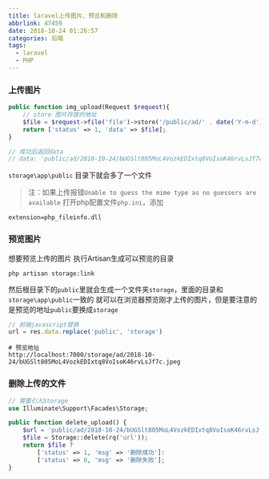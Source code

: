 ```yaml
---
title: laravel上传图片、预览和删除
abbrlink: 47459
date: 2018-10-24 01:26:57
categories: 后端
tags:
  - laravel
  - PHP
---
```


### 上传图片
```php
public function img_upload(Request $request){
    // store 图片存放的地址
    $file = $request->file('file')->store('/public/ad/' . date('Y-m-d'));
    return ['status' => 1, 'data' => $file];
}

// 成功后返回data
// data: 'public/ad/2018-10-24/bUGSlt805MoL4VozkEDIxtq8VoIsoK46rvLsJf7c.jpeg'
```
`storage\app\public` 目录下就会多了一个文件

>注：如果上传报错`Unable to guess the mime type as no guessers are available`
打开php配置文件`php.ini`，添加
```
extension=php_fileinfo.dll
```

### 预览图片
想要预览上传的图片
执行Artisan生成可以预览的目录
```
php artisan storage:link
```
然后根目录下的`public`里就会生成一个文件夹`storage`，里面的目录和 `storage\app\public`一致的
就可以在浏览器预览刚才上传的图片，但是要注意的是预览的地址`public`要换成`storage`
```javascript
// 前端javascript替换
url = res.data.replace('public', 'storage')
```

```
# 预览地址
http://localhost:7000/storage/ad/2018-10-24/bUGSlt805MoL4VozkEDIxtq8VoIsoK46rvLsJf7c.jpeg
```

### 删除上传的文件

```php
// 需要引入Storage
use Illuminate\Support\Facades\Storage;

public function delete_upload() {
    $url = 'public/ad/2018-10-24/bUGSlt805MoL4VozkEDIxtq8VoIsoK46rvLsJf7c.jpeg'
    $file = Storage::delete(rq('url'));
    return $file ?
        ['status' => 1, 'msg' => '删除成功']:
        ['status' => 0, 'msg' => '删除失败'];
}
```
